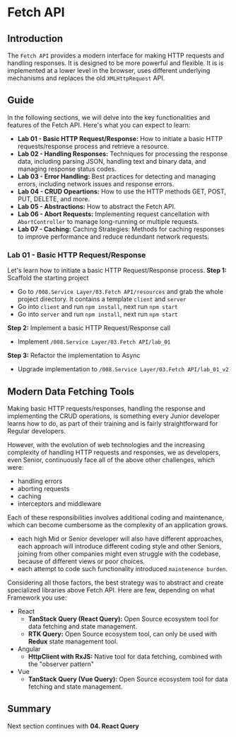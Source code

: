 # Fetch API

## Introduction

The `Fetch API` provides a modern interface for making HTTP requests and handling responses. It is designed to be more powerful and flexible. It is is implemented at a lower level in the browser, uses different underlying mechanisms and replaces the old `XMLHttpRequest` API.

## Guide

In the following sections, we will delve into the key functionalities and features of the Fetch API. Here's what you can expect to learn:

- **Lab 01 - Basic HTTP Request/Response:** How to initiate a basic HTTP requests/response process and retrieve a resource.
- **Lab 02 - Handling Responses:** Techniques for processing the response data, including parsing JSON, handling text and binary data, and managing response status codes.
- **Lab 03 - Error Handling:** Best practices for detecting and managing errors, including network issues and response errors.
- **Lab 04 - CRUD Opeartions:** How to use the HTTP methods GET, POST, PUT, DELETE, and more.
- **Lab 05 - Abstractions:** How to abstract the Fetch API.
- **Lab 06 - Abort Requests:** Implementing request cancellation with `AbortController` to manage long-running or multiple requests.
- **Lab 07 - Caching:** Caching Strategies: Methods for caching responses to improve performance and reduce redundant network requests.

### Lab 01 - Basic HTTP Request/Response

Let's learn how to initiate a basic HTTP Request/Response process.
**Step 1:** Scaffold the starting project
- Go to `/008.Service Layer/03.Fetch API/resources` and grab the whole project directory. It contains a template `client` and `server`
- Go into `client` and run `npm install`, next run `npm start`
- Go into `server` and run `npm install`, next run `npm start`

**Step 2:** Implement a basic HTTP Request/Response call
- Implement `/008.Service Layer/03.Fetch API/lab_01`

**Step 3:** Refactor the implementation to Async
- Upgrade implementation to `/008.Service Layer/03.Fetch API/lab_01_v2`

## Modern Data Fetching Tools

Making basic HTTP requests/responses, handling the response and implementing the CRUD operations, is something every Junior developer learns how to do, as part of their training and is fairly straightforward for Regular developers.

However, with the evolution of web technologies and the increasing complexity of handling HTTP requests and responses, we as developers, even Senior, continuously face all of the above other challenges, which were:

- handling errors
- aborting requests
- caching
- interceptors and middleware

Each of these responsibilities involves additional coding and maintenance, which can become cumbersome as the complexity of an application grows.

- each high Mid or Senior developer will also have different approaches, each approach will introduce different coding style and other Seniors, joining from other companies might even struggle with the codebase, because of different views or poor choices.
- each attempt to code such functionality introduced `maintenence burden`.

Considering all those factors, the best strategy was to abstract and create specialized libraries above Fetch API. Here are few, depending on what Framework you use:

- React
  - **TanStack Query (React Query):** Open Source ecosystem tool for data fetching and state management.
  - **RTK Query:** Open Source ecosystem tool, can only be used with **Redux** state management tool.
- Angular
  - **HttpClient with RxJS:** Native tool for data fetching, combined with the "observer pattern"
- Vue
  - **TanStack Query (Vue Query):** Open Source ecosystem tool for data fetching and state management.

## Summary

Next section continues with **04. React Query**
